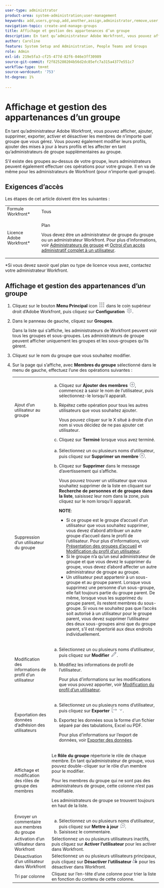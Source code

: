 ```yaml
---
user-type: administrator
product-area: system-administration;user-management
keywords: add,users,group,add,another,assign,administrator,remove,user,view,rôles,membres,export,membership,data
navigation-topic: create-and-manage-groups
title: Affichage et gestion des appartenances d’un groupe
description: En tant qu’administrateur Adobe Workfront, vous pouvez afficher, ajouter, supprimer, exporter, activer et désactiver les membres de n’importe quel groupe que vous gérez. Vous pouvez également modifier leurs profils, ajouter des mises à jour à leurs profils et les affecter en tant qu’administrateurs de groupe supplémentaires au groupe.
author: Caroline
feature: System Setup and Administration, People Teams and Groups
role: Admin
exl-id: 219e5fa3-cf25-477d-82f6-046e3ff30989
source-git-commit: f2f825280204b56d2dc85efc7a315a4377e551c7
workflow-type: tm+mt
source-wordcount: '753'
ht-degree: 1%

---
```


# Affichage et gestion des appartenances d’un groupe

En tant qu’administrateur Adobe Workfront, vous pouvez afficher, ajouter, supprimer, exporter, activer et désactiver les membres de n’importe quel groupe que vous gérez. Vous pouvez également modifier leurs profils, ajouter des mises à jour à leurs profils et les affecter en tant qu’administrateurs de groupe supplémentaires au groupe.

S’il existe des groupes au-dessus de votre groupe, leurs administrateurs peuvent également effectuer ces opérations pour votre groupe. Il en va de même pour les administrateurs de Workfront (pour n’importe quel groupe).

## Exigences d’accès

Les étapes de cet article doivent être les suivantes :

<table style="table-layout:auto"> 
 <col> 
 <col> 
 <tbody> 
  <tr> 
   <td role="rowheader">Formule Workfront*</td> 
   <td>Tous</td> 
  </tr> 
  <tr> 
   <td role="rowheader">Licence Adobe Workfront*</td> 
   <td> <p>Plan </p> <p>Vous devez être un administrateur de groupe du groupe ou un administrateur Workfront. Pour plus d’informations, voir <a href="../../../administration-and-setup/manage-groups/group-roles/group-administrators.md" class="MCXref xref">Administrateurs de groupe</a> et <a href="../../../administration-and-setup/add-users/configure-and-grant-access/grant-a-user-full-administrative-access.md" class="MCXref xref">Octroi d’un accès administratif complet à un utilisateur</a>.</p> </td> 
  </tr> 
 </tbody> 
</table>

&#42;Si vous devez savoir quel plan ou type de licence vous avez, contactez votre administrateur Workfront.

## Affichage et gestion des appartenances d’un groupe

1. Cliquez sur le bouton **Menu Principal** icon ![](assets/main-menu-icon.png) dans le coin supérieur droit d’Adobe Workfront, puis cliquez sur **Configuration** ![](assets/gear-icon-settings.png).

1. Dans le panneau de gauche, cliquez sur **Groupes**.

   Dans la liste qui s’affiche, les administrateurs de Workfront peuvent voir tous les groupes et sous-groupes. Les administrateurs de groupe peuvent afficher uniquement les groupes et les sous-groupes qu’ils gèrent.

1. Cliquez sur le nom du groupe que vous souhaitez modifier.
1. Sur la page qui s’affiche, avec **Membres du groupe** sélectionné dans le menu de gauche, effectuez l’une des opérations suivantes :

   <table style="table-layout:auto"> 
    <col> 
    <col> 
    <tbody> 
     <tr> 
      <td role="rowheader">Ajout d’un utilisateur au groupe</td> 
      <td> 
       <ol style="list-style-type: lower-alpha;"> 
        <li value="1">Cliquez sur <strong>Ajouter des membres</strong> <img src="assets/add-icon-plus-in-circle.png">, commencez à saisir le nom de l’utilisateur, puis sélectionnez-le lorsqu’il apparaît.</li> 
        <li value="2"> <p>Répétez cette opération pour tous les autres utilisateurs que vous souhaitez ajouter.</p> <p>Vous pouvez cliquer sur le X situé à droite d’un nom si vous décidez de ne pas ajouter cet utilisateur.</p> </li> 
        <li value="3">Cliquez sur <strong>Terminé</strong> lorsque vous avez terminé.</li> 
       </ol> </td> 
     </tr> 
     <tr> 
      <td role="rowheader">Suppression d’un utilisateur du groupe</td> 
      <td> 
       <ol style="list-style-type: lower-alpha;"> 
        <li value="1">Sélectionnez un ou plusieurs noms d’utilisateur, puis cliquez sur <strong>Supprimer un membre</strong><img src="assets/remove-icon---x-in-circle.png">.</li> 
        <li value="2"> <p>Cliquez sur <strong>Supprimer</strong> dans le message d’avertissement qui s’affiche.</p> <p>Vous pouvez trouver un utilisateur que vous souhaitez supprimer de la liste en cliquant sur <strong>Recherche de personnes et de groupes dans la liste</strong>, saisissez leur nom dans la zone, puis cliquez sur le nom lorsqu’il apparaît.</p> <p><b>NOTE</b>:  
          <ul> 
           <li>Si ce groupe est le groupe d’accueil d’un utilisateur que vous souhaitez supprimer, vous devez d’abord attribuer un autre groupe d’accueil dans le profil de l’utilisateur. Pour plus d’informations, voir <a href="../../../administration-and-setup/manage-groups/groups-overview/home-groups.md" class="MCXref xref">Présentation des groupes d’accueil</a> et <a href="../../../administration-and-setup/add-users/create-and-manage-users/edit-a-users-profile.md" class="MCXref xref">Modification du profil d’un utilisateur</a>.</li> 
           <li>Si le groupe n’a qu’un seul administrateur de groupe et que vous devez le supprimer du groupe, vous devez d’abord affecter un autre administrateur de groupe au groupe.</li> 
           <li>Un utilisateur peut appartenir à un sous-groupe et au groupe parent. Lorsque vous supprimez une personne d’un sous-groupe, elle fait toujours partie du groupe parent. De même, lorsque vous les supprimez du groupe parent, ils restent membres du sous-groupe. Si vous ne souhaitez pas que l’accès soit autorisé à un utilisateur pour le groupe parent, vous devez supprimer l’utilisateur des deux sous-groupes ainsi que du groupe parent, s’il est répertorié aux deux endroits individuellement.</li> 
          </ul> </p> </li> 
       </ol> </td> 
     </tr> 
     <tr> 
      <td role="rowheader">Modification des informations de profil d’un utilisateur</td> 
      <td> 
       <ol style="list-style-type: lower-alpha;"> 
        <li value="1">Sélectionnez un ou plusieurs noms d’utilisateur, puis cliquez sur <strong>Modifier</strong> <img src="assets/edit-icon.png">.</li> 
        <li value="2"> <p>Modifiez les informations de profil de l’utilisateur.</p> <p>Pour plus d’informations sur les modifications que vous pouvez apporter, voir <a href="../../../administration-and-setup/add-users/create-and-manage-users/edit-a-users-profile.md" class="MCXref xref">Modification du profil d’un utilisateur</a>.</p> </li> 
       </ol> </td> 
     </tr> 
     <tr> 
      <td role="rowheader">Exportation des données d’adhésion des utilisateurs</td> 
      <td> 
       <ol style="list-style-type: lower-alpha;"> 
        <li value="1">Sélectionnez un ou plusieurs noms d’utilisateur, puis cliquez sur <strong>Exporter</strong> <img src="assets/export.png">.</li> 
        <li value="2"> <p>Exportez les données sous la forme d’un fichier séparé par des tabulations, Excel ou PDF.</p> <p>Pour plus d’informations sur l’export de données, voir <a href="../../../reports-and-dashboards/reports/creating-and-managing-reports/export-data.md" class="MCXref xref">Exporter des données</a>.</p> </li> 
       </ol> </td> 
     </tr> 
     <tr> 
      <td role="rowheader">Affichage et modification des rôles de groupe des membres</td> 
      <td> <p>Le <strong>Rôle du groupe</strong> répertorie le rôle de chaque membre. En tant qu’administrateur de groupe, vous pouvez double-cliquer sur le rôle d’un membre pour le modifier.</p> <p>Pour les membres du groupe qui ne sont pas des administrateurs de groupe, cette colonne n’est pas modifiable.</p> <p>Les administrateurs de groupe se trouvent toujours en haut de la liste.</p> </td> 
     </tr> 
     <tr> 
      <td role="rowheader">Envoyer un commentaire aux membres du groupe</td> 
      <td> 
       <ol style="list-style-type: lower-alpha;"> 
        <li value="1">Sélectionnez un ou plusieurs noms d’utilisateur, puis cliquez sur <strong>Mettre à jour</strong> <img src="assets/comment-icon.png">.</li> 
        <li value="2">Saisissez le commentaire.</li> 
       </ol> </td> 
     </tr> 
     <tr> 
      <td role="rowheader">Activation d’un utilisateur dans Workfront</td> 
      <td>Sélectionnez un ou plusieurs utilisateurs inactifs, puis cliquez sur <strong>Activer l’utilisateur</strong> pour les activer dans Workfront. </td> 
     </tr> 
     <tr> 
      <td role="rowheader">Désactivation d’un utilisateur dans Workfront</td> 
      <td>Sélectionnez un ou plusieurs utilisateurs principaux, puis cliquez sur <strong>Désactiver l’utilisateur</strong><img src="assets/deactivate-user.png"> pour les désactiver dans Workfront.</td> 
     </tr> 
     <tr> 
      <td role="rowheader">Tri par colonne</td> 
      <td>Cliquez sur l’en-tête d’une colonne pour trier la liste en fonction du contenu de cette colonne.</td> 
     </tr> 
    </tbody> 
   </table>
